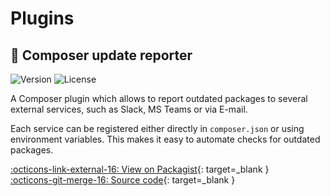# Plugins

## :incoming_envelope: Composer update reporter

![Version](https://badgen.net/packagist/v/eliashaeussler/composer-update-reporter?label=version)
![License](https://badgen.net/packagist/license/eliashaeussler/composer-update-reporter)

A Composer plugin which allows to report outdated packages to several
external services, such as Slack, MS Teams or via E-mail.

Each service can be registered either directly in `composer.json` or
using environment variables. This makes it easy to automate checks for
outdated packages.

[:octicons-link-external-16: View on Packagist](https://packagist.org/packages/eliashaeussler/composer-update-reporter){: target=_blank }<br>
[:octicons-git-merge-16: Source code](https://github.com/eliashaeussler/composer-update-reporter){: target=_blank }
